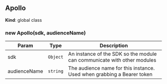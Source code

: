 <a name="Apollo"></a>

## Apollo
**Kind**: global class  
<a name="new_Apollo_new"></a>

### new Apollo(sdk, audienceName)

| Param | Type | Description |
| --- | --- | --- |
| sdk | <code>Object</code> | An instance of the SDK so the module can communicate with other modules |
| audienceName | <code>string</code> | The audience name for this instance. Used when grabbing a   Bearer token |

